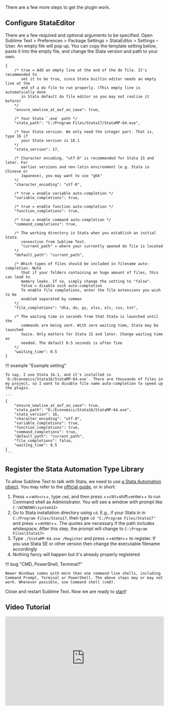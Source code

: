 There are a few more steps to get the plugin work.


## Configure StataEditor

There are a few required and optional arguments to be specified. Open Sublime Text > Preferences > Package Settings > StataEditor > Settings – User. An empty file will pop up. You can copy the template setting below, paste it into the empty file, and change the Stata version and path to your own.

```
{
    /* true = Add an empty line at the end of the do file. It's recommended to
       set it to be true, since Stata builtin editor needs an empty line at the
       end of a do file to run properly. (This empty line is automatically done
       in Stata default do file editor so you may not realise it before)
    */
    "ensure_newline_at_eof_on_save": true,

    /* Your Stata `.exe` path */
    "stata_path": "C:/Program Files/Stata17/StataMP-64.exe",

    /* Your Stata version. We only need the integer part. That is, type 16 if
       your Stata version is 16.1
    */
    "stata_version": 17,

    /* Character encoding. "utf-8" is recommended for Stata 15 and later. For
       earlier versions and non-latin environment (e.g. Stata in Chinese or
       Japanese), you may want to use "gbk"
    */
    "character_encoding": "utf-8",

    /* true = enable variable auto-completion */
    "variable_completions": true,

    /* true = enable function auto-completion */
    "function_completions": true,

    /* true = enable command auto-completion */
    "command_completions": true,

    /* The working directory in Stata when you establish an initial Stata
       connection from Sublime Text.
       "current_path" = where your currently opened do file is located
    */
    "default_path": "current_path",

    /* Which types of files should be included in filename auto-completion. Note
       that if your folders containing an huge amount of files, this can lead to
       memory leaks. If so, simply change the setting to "false".
       false = disable such auto-completion
       To enable file completions, enter the file extensions you wish to be
       enabled separated by commas
    */
    "file_completions": "dta, do, py, xlsx, xls, csv, txt",

    /* The waiting time in seconds from that Stata is launched until the
       commands are being sent. With zero waiting time, Stata may be launched
       twice. Only matters for Stata 15 and later. Change waiting time as
       needed. The default 0.5 seconds is often fine
    */
    "waiting_time": 0.5
}
```

!!! example "Example setting"

    To say, I use Stata 16.1, and it's installed in `D:/Economics/Stata16/StataMP-64.exe`. There are thousands of files in my project, so I want to disable file name auto-completion to speed up the plugin.

    ```
    {
        "ensure_newline_at_eof_on_save": true,
        "stata_path": "D:/Economics/Stata16/StataMP-64.exe",
        "stata_version": 16,
        "character_encoding": "utf-8",
        "variable_completions": true,
        "function_completions": true,
        "command_completions": true,
        "default_path": "current_path",
        "file_completions": false,
        "waiting_time": 0.5
    }
    ```


## Register the Stata Automation Type Library

To allow Sublime Text to talk with Stata, we need to use [a Stata Automation object](https://www.stata.com/automation/). You may refer to the [official guide](https://www.stata.com/automation/#install), or in short:

1. Press ++win+r++, type `cmd`, and then press ++ctrl+shift+enter++ to run Command shell as Administrator. You will see a window with prompt like `C:\WINDOWS\system32>`
1. Go to Stata installation directory using `cd`. E.g., if your Stata in in `C:/Program Files/Stata17`, then type `cd "C:/Program Files/Stata17"` and press ++enter++. The quotes are necessary if the path includes whitespace. After this step, the prompt will change to `C:\Program Files\Stata17>`
1. Type `./StataMP-64.exe /Register` and press ++enter++ to register. If you use Stata SE or other version then change the executable filename accordingly
1. Nothing fancy will happen but it's already properly registered


!!! bug "CMD, PowerShell, Terminal?"

    Newer Windows comes with more than one command-line shells, including Command Prompt, Terminal or PowerShell. The above steps may or may not work. Whenever possible, use Command shell (cmd).


Close and restart Sublime Text. Now we are ready to [start](using.md)!


## Video Tutorial

<div style="position: relative; width: 100%; padding-bottom: 56.25%;">
    <iframe src="https://harning-my.sharepoint.com/personal/wangxy_harning_onmicrosoft_com/_layouts/15/embed.aspx?UniqueId=24dc7a30-52dd-47a4-a28d-279d564da7d6&embed=%7B%22ust%22%3Atrue%2C%22hv%22%3A%22CopyEmbedCode%22%7D&referrer=OneUpFileViewer&referrerScenario=EmbedDialog.Create" style="position: absolute; top: 0; left: 0; width: 100%; height: 100%;" frameborder="0" scrolling="no" allowfullscreen title="Install"></iframe>
</div>
